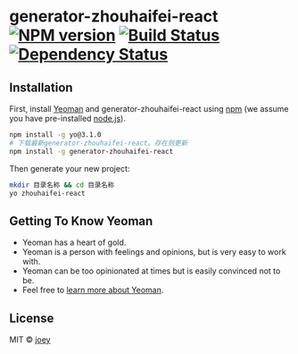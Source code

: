 # generator-zhouhaifei-react [![NPM version][npm-image]][npm-url] [![Build Status][travis-image]][travis-url] [![Dependency Status][daviddm-image]][daviddm-url]

>

## Installation

First, install [Yeoman](http://yeoman.io) and generator-zhouhaifei-react using [npm](https://www.npmjs.com/) (we assume you have pre-installed [node.js](https://nodejs.org/)).

```bash
npm install -g yo@3.1.0
# 下载最新generator-zhouhaifei-react。存在则更新
npm install -g generator-zhouhaifei-react
```

Then generate your new project:

```bash
mkdir 目录名称 && cd 目录名称
yo zhouhaifei-react
```

## Getting To Know Yeoman

- Yeoman has a heart of gold.
- Yeoman is a person with feelings and opinions, but is very easy to work with.
- Yeoman can be too opinionated at times but is easily convinced not to be.
- Feel free to [learn more about Yeoman](http://yeoman.io/).

## License

MIT © [joey]()

[npm-image]: https://badge.fury.io/js/generator-zhouhaifei-react.svg
[npm-url]: https://npmjs.org/package/generator-zhouhaifei-react
[travis-image]: https://travis-ci.com/air-supply94/generator-zhouhaifei-react.svg?branch=master
[travis-url]: https://travis-ci.com/air-supply94/generator-zhouhaifei-react
[daviddm-image]: https://david-dm.org/air-supply94/generator-zhouhaifei-react.svg?theme=shields.io
[daviddm-url]: https://david-dm.org/air-supply94/generator-zhouhaifei-react
